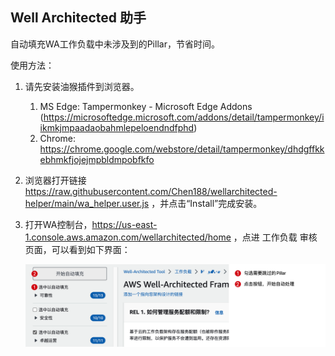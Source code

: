 Well Architected 助手
---

自动填充WA工作负载中未涉及到的Pillar，节省时间。

使用方法：

1. 请先安装油猴插件到浏览器。
    1. MS Edge: Tampermonkey - Microsoft Edge Addons (https://microsoftedge.microsoft.com/addons/detail/tampermonkey/iikmkjmpaadaobahmlepeloendndfphd)
    2. Chrome: https://chrome.google.com/webstore/detail/tampermonkey/dhdgffkkebhmkfjojejmpbldmpobfkfo
2. 浏览器打开链接 https://raw.githubusercontent.com/Chen188/wellarchitected-helper/main/wa_helper.user.js ，并点击“Install”完成安装。
3. 打开WA控制台，https://us-east-1.console.aws.amazon.com/wellarchitected/home ，点进 工作负载 审核页面，可以看到如下界面：

   ![](assets/step-1.png)